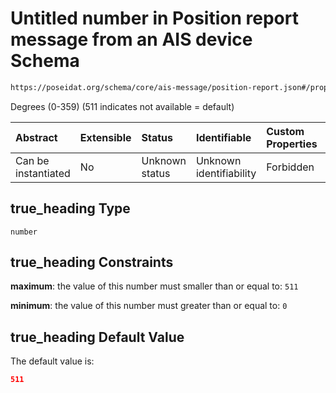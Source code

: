 # Untitled number in Position report message from an AIS device Schema

```txt
https://poseidat.org/schema/core/ais-message/position-report.json#/properties/true_heading
```

Degrees (0-359) (511 indicates not available = default)

| Abstract            | Extensible | Status         | Identifiable            | Custom Properties | Additional Properties | Access Restrictions | Defined In                                                                                    |
| :------------------ | :--------- | :------------- | :---------------------- | :---------------- | :-------------------- | :------------------ | :-------------------------------------------------------------------------------------------- |
| Can be instantiated | No         | Unknown status | Unknown identifiability | Forbidden         | Allowed               | none                | [position-report.json*](schemas/core/ais-message/position-report.json "open original schema") |

## true_heading Type

`number`

## true_heading Constraints

**maximum**: the value of this number must smaller than or equal to: `511`

**minimum**: the value of this number must greater than or equal to: `0`

## true_heading Default Value

The default value is:

```json
511
```
